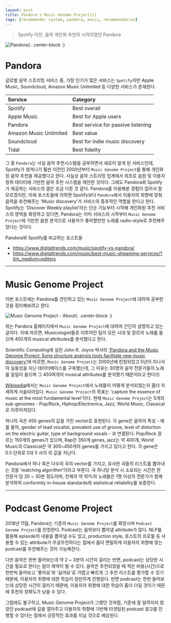 ```yaml
---
layout: post
title: Pandora's Music Genome Project(1)
tags: [recommender system, pandora, music, recommendation]
---
```

> Spotify 이전, 음악 개인화 추천의 시작이었던 Pandora

![Pandora](https://upload.wikimedia.org/wikipedia/commons/7/76/Pandora_Wordmark_2016_RGB.png){: .center-block :}
# Pandora

글로벌 음악 스트리밍 서비스 중, 가장 인기가 많은 서비스는 `Spotify`지만 Apple Music, Soundcloud, Amazon Music Unlimited 등 다양한 서비스가 존재한다.

| Service | Category |
| :------ | :------ |
| Spotify | Best overall |
| Apple Music | Best for Apple users |
| Pandora | Best service for passive listening |
| Amazon Music Unlimited | Best value |
| Soundcloud | Best for indie music discovery |
| Tidal | Best fidelity |

그 중 `Pandora`는 사실 음악 추천시스템을 공부하면서 새로이 알게 된 서비스인데, Spotify가 생겨나기 훨씬 이전인 2000년부터 `Music Genome Project`를 통해 개인화된 음악 추천을 제공했다고 한다. 사실상 음악 스트리밍 업계에서 최초로 음원 및 이용자 청취 데이터에 기반한 음악 추천 시스템을 제안한 것이다. 그래도 Pandora와 Spotify가 제공하는 서비스의 결은 조금 다른 것 같다. Pandora를 이용해본 경험이 없어서 잘 모르겠지만, 아래 포스트들에 의하면 Spotify보다 `Pandora`에서 이용자의 취향에 맞춰 음악을 추천해주는 'Music discovery'가 서비스의 중추적인 역할을 한다고 한다. Spotify는 'Discover Weekly playlist'라는 단순 기능부터 시작해 개인화된 추천 서비스의 영역을 확장하고 있다면, Pandora는 이미 서비스의 시작부터 `Music Genome Project`에 기반한 음원 분석으로 사용자가 좋아할만한 노래를 radio-style로 추천해주었다는 것이다.

Pandora와 Spotify를 비교하는 포스트들
+ <https://www.digitaltrends.com/music/spotify-vs-pandora/>
+ <https://www.digitaltrends.com/music/best-music-streaming-services/?itm_medium=editors>

---

# Music Genome Project
이번 포스트에는 Pandora를 견인하고 있는 `Music Genome Project`에 대하여 공부한 것을 정리해보려고 한다.

![Music Genome Project - About](https://joyae.github.io/img/pandora-about.png){: .center-block :}

위는 Pandora 홈페이지에서 `Music Genome Project`에 대하여 간단히 설명하고 있는 글이다. 이에 따르면, Musicologist들로 이루어진 팀이 모든 시대 및 장르의 노래를 들으며 450개의 musical attributes를 분석했다고 한다.

Scientific Computing에 실린 John R. Joyce 박사의 ['Pandora and the Music Genome Project: Song structure analysis tools facilitate new music discovery'](https://www.researchgate.net/publication/295343382_Pandora_and_the_music_genome_project_Song_structure_analysis_tools_facilitate_new_music_discovery)에 따르면, `Music Genome Project`는 2000년에 런칭되었고 5년이 지나서야 실용성을 지닌 데이터베이스를 구축했는데, 그 이유는 30명의 음악 전문가들이 노래를 일일이 들으며 그 450여개의 musical attributes를 분석했기 때문이라고 한다(!)

[Wikipedia](https://en.wikipedia.org/wiki/Music_Genome_Project)에서는 `Music Genome Project`에서 노래들이 어떻게 분석되었는지 좀더 자세하게 서술되어있다. `Music Genome Project`의 목표는 'capture the essence of music at the most fundamental level'이다. 현재 `Music Genome Project`는 5개의 sub-genomes - Pop/Rock, Hiphop/Electronica, Jazz, World Music, Classical로 이루어져있다.

하나의 곡은 450 genes의 값을 가진 vector로 표현된다. 각 gene은 음악의 특성 - 예를 들어, gender of lead vocalist, prevalent use of groove, level of distortion on the electric guitar, type of background vocals - 과 연결된다. Pop/Rock 장르는 150개의 genes가 있으며, Rap은 350개 genes, jazz는 약 400개, World Music과 Classical은 약 300~450개의 genes를 가지고 있다고 한다. 각 gene은 0.5 단위로 0과 5 사이 의 값을 지닌다.

Pandora에서 하나 혹은 다수의 곡의 vector를 가지고, 유사한 곡들의 리스트를 뽑아내는 것을 'matching algorithm'이라고 부른다. 곡 하나당 분석 시 소요되는 시간은 한 전문가 당 20 ~ 30분 정도이며, 전체의 약 10%의 노래들은 1명 이상의 전문가가 함께 분석하여 conformity in-house standards와 statistical reliability를 보증한다.

---

# Podcast Genome Project
2018년 11월, Pandora는 기존의 `Music Genome Project`를 확장시켜 `Podcast Genome Project`를 런칭한다. Podcast는 음악보다 뽑아낼 attribute가 많다. NLP를 활용해 episode의 내용을 뽑아낼 수도 있고, production style, 호스트의 프로필 등 사용할 수 있는 attribute가 무궁무진하다는 점에서 좀더 면밀하게 이용자의 취향에 맞는 podcast를 추천해주는 것이 가능해진다.

다만 음악은 한번 들어보는데 약 2 ~ 3분의 시간이 걸리는 반면, podcast는 상당한 시간을 필요로 한다는 점이 제약이 될 수 있다. 음악은 추천되었을 때 적은 비용(시간)으로 한번씩 들어보고 '좋아요'와 '싫어요'로 가볍고 빠르게 그 추천 리스트를 평가할 수 있기 때문에, 이용자의 취향에 대한 학습이 원만하게 진행된다. 반면 podcast는 한번 들어보는데 상당한 시간이 걸리기 때문에, 이용자의 취향에 대한 학습이 좀더 더딜 것이기 때문에 추천의 정확도가 낮을 수 있다.

그럼에도 불구하고, Music Genome Project가 그랬던 것처럼, 기존에 잘 알려지지 않았던 podcast에 길을 열어주고 이용자의 취향에 기반해 타겟팅된 podcast 광고를 진행할 수 있다는 점에서 긍정적인 효과를 지닐 것으로 예상된다.
